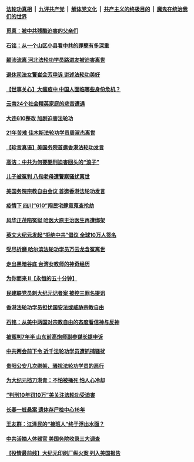 

####  [法轮功真相](../../../../basic/blob/master/README.md?t=06212102) &nbsp;|&nbsp; [九评共产党](../../../../9ping.md/blob/master/README.md?t=06212102) &nbsp;|&nbsp; [解体党文化](../../../../jtdwh.md/blob/master/README.md?t=06212102)  &nbsp;|&nbsp; [共产主义的终极目的](../../../../gczydzjmd.md/blob/master/README.md?t=06212102) &nbsp;|&nbsp; [魔鬼在统治我们的世界](../../../../mgztzwmdsj.md/blob/master/README.md?t=06212102) 

#### [觅真：被中共残酷迫害的父亲们](../pages/prog424/a102876156.md?t=06212102) 

#### [石铭：从一个山区小县看中共的罪孽有多深重](../pages/prog424/a102876150.md?t=06212102) 

#### [颠沛流离 河北法轮功学员路进友被迫害离世](../pages/prog424/a102875543.md?t=06212102) 

#### [退休司法女警崔会芳申诉 讲述法轮功美好](../pages/prog424/a102875416.md?t=06212102) 

#### [【世事关心】大瘟疫中 中国人面临哪些身份危机？](../pages/prog424/a102874644.md?t=06212102) 

#### [云南24个社会精英家庭的悲苦遭遇](../pages/prog424/a102874714.md?t=06212102) 

#### [大连610整改 加剧迫害法轮功](../pages/prog424/a102874147.md?t=06212102) 

#### [21年苦难 佳木斯法轮功学员周淑杰离世](../pages/prog424/a102873864.md?t=06212102) 

#### [【珍言真语】美国务院首邀香港法轮功发言](../pages/prog424/a102872871.md?t=06212102) 

#### [高洁：中共为何要酷刑迫害回头的“浪子”](../pages/prog424/a102872551.md?t=06212102) 

#### [儿子被冤判 八旬老母遭警察骚扰离世](../pages/prog424/a102872174.md?t=06212102) 

#### [美国务院宗教自由会议 首邀香港法轮功发言](../pages/prog424/a102872317.md?t=06212102) 

#### [疫情下 四川“610”闯民宅肆意蒐查抢劫](../pages/prog424/a102872137.md?t=06212102) 

#### [风华正茂陷冤狱 哈医大原主治医生再遭绑架](../pages/prog424/a102872059.md?t=06212102) 

#### [英文大纪元发起“拒绝中共”倡议 全球10万人签名](../pages/prog424/a102871657.md?t=06212102) 

#### [受尽折磨 哈尔滨法轮功学员万云龙含冤离世](../pages/prog424/a102871320.md?t=06212102) 

#### [走出黑暗谷底 台湾女教师的神奇经历](../pages/prog424/a102871310.md?t=06212102) 

#### [为你而来 II【永恒的五十分钟】](../pages/prog424/a102865179.md?t=06212102) 

#### [民建联党员刺大纪元记者案 被控三罪名提讯](../pages/prog424/a102871169.md?t=06212102) 

#### [香港法轮功学员担忧国安法或威胁宗教自由](../pages/prog424/a102871017.md?t=06212102) 

#### [石铭：从美中两国对宗教自由的态度看信神与反神](../pages/prog424/a102870822.md?t=06212102) 

#### [被冤判7年半 山东前高炮师副参谋长提申诉](../pages/prog424/a102870742.md?t=06212102) 

#### [中共两会前下令 近千法轮功学员遭抓捕骚扰](../pages/prog424/a102870712.md?t=06212102) 

#### [贵阳公安几次绑架、骚扰法轮功学员的恶行](../pages/prog424/a102869179.md?t=06212102) 

#### [为大纪元挡刀港青：不怕被捅死 怕人心冷却](../pages/prog424/a102870231.md?t=06212102) 

#### [“判刑10年罚10万”美关注法轮功受迫害](../pages/prog424/a102870102.md?t=06212102) 

#### [长春一桩悬案 遗体存尸检中心16年](../pages/prog424/a102869995.md?t=06212102) 

#### [王友群：江泽民的“接班人”终于浮出水面？](../pages/prog424/a102870047.md?t=06212102) 

#### [中共活摘人体器官 美国务院收录三大调查](../pages/prog424/a102869803.md?t=06212102) 

#### [【役情最前线】大纪元印刷厂纵火案 列入美国报告](../pages/prog424/a102869800.md?t=06212102) 

